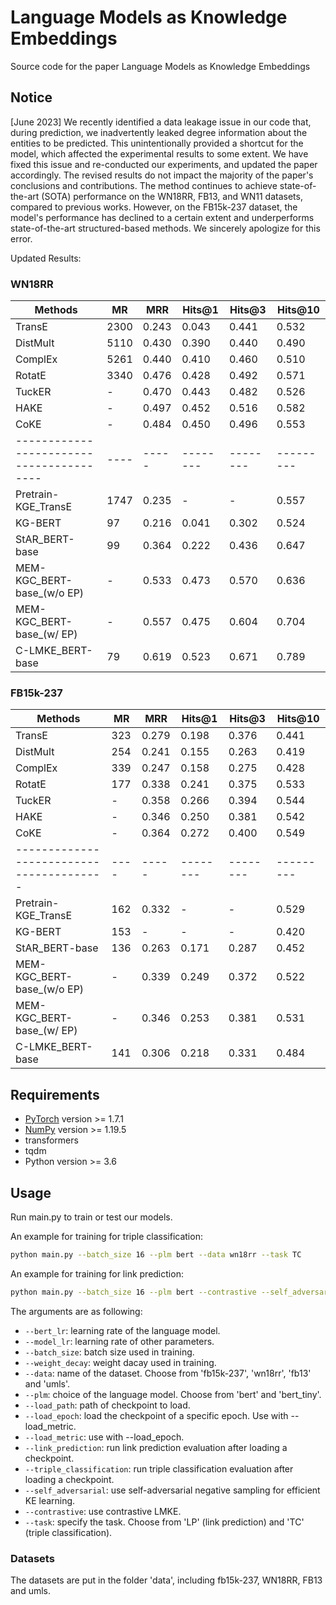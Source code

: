 # Language Models as Knowledge Embeddings

Source code for the paper Language Models as Knowledge Embeddings

## Notice

[June 2023] We recently identified a data leakage issue in our code that, during prediction, we inadvertently leaked degree information about the entities to be predicted. This unintentionally provided a shortcut for the model, which affected the experimental results to some extent. We have fixed this issue and re-conducted our experiments, and updated the paper accordingly. The revised results do not impact the majority of the paper's conclusions and contributions. The method continues to achieve state-of-the-art (SOTA) performance on the WN18RR, FB13, and WN11 datasets, compared to previous works. However, on the FB15k-237 dataset, the model's performance has declined to a certain extent and underperforms state-of-the-art structured-based methods. We sincerely apologize for this error.

Updated Results:

### WN18RR
| Methods | MR | MRR | Hits@1 | Hits@3 | Hits@10 |
|--------------------------------------|----|-----|--------|--------|---------|
| TransE                               | 2300 | 0.243 | 0.043 | 0.441 | 0.532 |
| DistMult                             | 5110 | 0.430 | 0.390 | 0.440 | 0.490 |
| ComplEx                              | 5261 | 0.440 | 0.410 | 0.460 | 0.510 |
| RotatE                               | 3340 | 0.476 | 0.428 | 0.492 | 0.571 |
| TuckER                               | - | 0.470 | 0.443 | 0.482 | 0.526 |
| HAKE                                 | - | 0.497 | 0.452 | 0.516 | 0.582 |
| CoKE                                 | - | 0.484 | 0.450 | 0.496 | 0.553 |
|----------------------------------------|----|-----|--------|--------|---------|
| Pretrain-KGE_TransE                   | 1747 | 0.235 | - | - | 0.557 |
| KG-BERT                               | 97 | 0.216 | 0.041 | 0.302 | 0.524 |
| StAR_BERT-base                        | 99 | 0.364 | 0.222 | 0.436 | 0.647 |
| MEM-KGC_BERT-base_(w/o EP)            | - | 0.533 | 0.473 | 0.570 | 0.636 |
| MEM-KGC_BERT-base_(w/ EP)             | - | 0.557 | 0.475 | 0.604 | 0.704 |
| C-LMKE_BERT-base                      | 79 | 0.619 | 0.523 | 0.671 | 0.789 |
 

### FB15k-237

| Methods | MR | MRR | Hits@1 | Hits@3 | Hits@10 |
|--------------------------------------|----|-----|--------|--------|---------|
| TransE                               | 323 | 0.279 | 0.198 | 0.376 | 0.441 |
| DistMult                             | 254 | 0.241 | 0.155 | 0.263 | 0.419 |
| ComplEx                              | 339 | 0.247 | 0.158 | 0.275 | 0.428 |
| RotatE                               | 177 | 0.338 | 0.241 | 0.375 | 0.533 |
| TuckER                               | - | 0.358 | 0.266 | 0.394 | 0.544 |
| HAKE                                 | - | 0.346 | 0.250 | 0.381 | 0.542 |
| CoKE                                 | - | 0.364 | 0.272 | 0.400 | 0.549 |
|----------------------------------------|----|-----|--------|--------|---------|
| Pretrain-KGE_TransE                   | 162 | 0.332 | - | - | 0.529 |
| KG-BERT                               | 153 | - | - | - | 0.420 |
| StAR_BERT-base                        | 136 | 0.263 | 0.171 | 0.287 | 0.452 |
| MEM-KGC_BERT-base_(w/o EP)            | - | 0.339 | 0.249 | 0.372 | 0.522 |
| MEM-KGC_BERT-base_(w/ EP)             | - | 0.346 | 0.253 | 0.381 | 0.531 |
| C-LMKE_BERT-base                      | 141 | 0.306 | 0.218 | 0.331 | 0.484 |


## Requirements

- [PyTorch](http://pytorch.org/) version >= 1.7.1
- [NumPy](http://numpy.org/) version >= 1.19.5
- transformers
- tqdm
- Python version >= 3.6

## Usage

Run main.py to train or test our models. 

An example for training for triple classification:

```bash
python main.py --batch_size 16 --plm bert --data wn18rr --task TC
```

An example for training for link prediction:

```bash
python main.py --batch_size 16 --plm bert --contrastive --self_adversarial --data wn18rr --task LP 
```

The arguments are as following:
* `--bert_lr`: learning rate of the language model.
* `--model_lr`: learning rate of other parameters.
* `--batch_size`: batch size used in training.
* `--weight_decay`: weight dacay used in training.
* `--data`: name of the dataset. Choose from 'fb15k-237', 'wn18rr', 'fb13' and 'umls'.
* `--plm`: choice of the language model. Choose from 'bert' and 'bert_tiny'.
* `--load_path`: path of checkpoint to load.
* `--load_epoch`: load the checkpoint of a specific epoch. Use with --load_metric.
* `--load_metric`: use with --load_epoch.
* `--link_prediction`: run link prediction evaluation after loading a checkpoint.
* `--triple_classification`: run triple classification evaluation after loading a checkpoint.
* `--self_adversarial`: use self-adversarial negative sampling for efficient KE learning.
* `--contrastive`: use contrastive LMKE.
* `--task`: specify the task. Choose from 'LP' (link prediction) and 'TC' (triple classification).


### Datasets

The datasets are put in the folder 'data', including fb15k-237, WN18RR, FB13 and umls.


